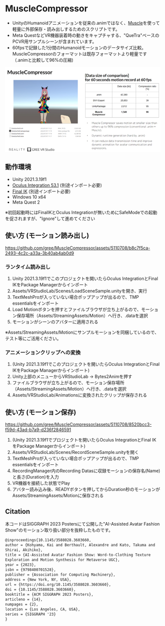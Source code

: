# MuscleCompressor

- UnityのHumanoidアニメーションを従来の.animではなく、[Muscle](https://docs.unity3d.com/ja/2017.4/Manual/MuscleDefinitions.html)を使って軽量に外部保存・読み出しするためのスクリプトです。
- Meta QuestなどVR機器装着時の動きをキャプチャする、"QueTra"ベースのPCVR用サンプルシーンが含まれています。
- 60fpsで記録した1分間のHumanoidモーションのデータサイズ比較。MuscleCompressorのフォーマットは既存フォーマットより軽量です（.animと比較して96%の圧縮)

![image](https://github.com/gree/MuscleCompressor/blob/readme-imgs/imgs/MuscleCompressor.png?raw=true)


## 動作環境
- Unity 2021.3.19f1
- [Oculus Integration 53.1](https://developer.oculus.com/downloads/package/unity-integration/53.1) (別途インポート必要)
- [Final IK](https://assetstore.unity.com/?q=Final%20IK&orderBy=1) (別途インポート必要)
- Windows 10 x64
- Meta Quest 2

※初回起動時にはFinalIKとOculus Integrationが無いためにSafeModeでの起動を促されますが、"Ignore"して進めてください

## 使い方 (モーション読み出し)

https://github.com/gree/MuscleCompressor/assets/5110708/b8c7f5ca-2493-4c2c-a33a-3b40ab4ab0d9

### ランタイム読み出し
1. Unity 2021.3.19f1でこのプロジェクトを開いたらOculus IntegrationとFinal IKをPackage Managerからインポート
2. Assets/VRStudioLab/Scenes/LoadSceneSample.unityを開き、実行
3. TextMeshProが入っていない場合ポップアップが出るので、TMP essentialsをインポート
4. Load Motionボタンを押すとファイルブラウザが立ち上がるので、モーション保存場所（Assets/StreamingAssets/Motion）へ行き、.dataを選択
5. モーションがシーンのアバターに適用される

※Assets/StreamingAssets/Motionにサンプルモーションを同梱しているので、テスト等にご活用ください。

### アニメーションクリップへの変換
1. (Unity 2021.3.19f1でこのプロジェクトを開いたらOculus IntegrationとFinal IKをPackage Managerからインポート)
2. Unity上部のメニューからVRStudioLab -> Bytes2Animを押す
3. ファイルブラウザが立ち上がるので、モーション保存場所（Assets/StreamingAssets/Motion）へ行き、.dataを選択
4. Assets/VRStudioLab/Animationsに変換されたクリップが保存される
   
## 使い方 (モーション保存)

https://github.com/gree/MuscleCompressor/assets/5110708/8520bcc3-f59d-43ad-b7a9-d236f2846591

1. (Unity 2021.3.19f1でプロジェクトを開いたらOculus IntegrationとFinal IKをPackage Managerからインポート)
2. Assets/VRStudioLab/Scenes/RecordSceneSample.unityを開く
3. TextMeshProが入っていない場合ポップアップが出るので、TMP essentialsをインポート
4. RecordingManager内のRecording Datasに収録モーションの保存名(Name)と長さ(Duration)を入力
5. VR機器を接続した状態でPlay
6. アバター読み込み後、READYボタンを押してからDuration秒のモーションがAssets/StreamingAssets/Motionに保存される

## Citation
本コードはSIGGRAPH 2023 Postersにて公開した"AI-Assisted Avatar Fashion Show"のモーション取り扱い部分を抜粋したものです。

```
@inproceedings{10.1145/3588028.3603660,
author = {Kohyama, Kai and Berthault, Alexandre and Kato, Takuma and Shirai, Akihiko},
title = {AI-Assisted Avatar Fashion Show: Word-to-Clothing Texture Exploration and Motion Synthesis for Metaverse UGC},
year = {2023},
isbn = {9798400701528},
publisher = {Association for Computing Machinery},
address = {New York, NY, USA},
url = {https://doi.org/10.1145/3588028.3603660},
doi = {10.1145/3588028.3603660},
booktitle = {ACM SIGGRAPH 2023 Posters},
articleno = {14},
numpages = {2},
location = {Los Angeles, CA, USA},
series = {SIGGRAPH '23}
}
```

